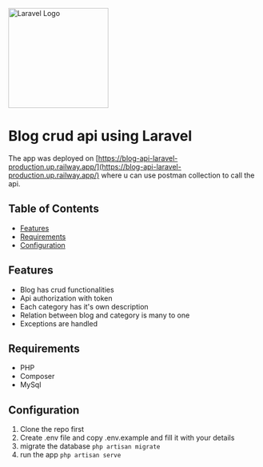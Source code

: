 <p align="left"><a href="https://laravel.com" target="_blank"><img src="https://raw.githubusercontent.com/laravel/art/master/logo-lockup/5%20SVG/2%20CMYK/1%20Full%20Color/laravel-logolockup-cmyk-red.svg" width="200" alt="Laravel Logo"></a></p>

# Blog crud api using Laravel

The app was deployed on [https://blog-api-laravel-production.up.railway.app/](https://blog-api-laravel-production.up.railway.app/) where u can use postman collection to call the api. 


## Table of Contents

- [Features](#features)
- [Requirements](#requirements)
- [Configuration](#configuration)

## Features

- Blog has crud functionalities
- Api authorization with token
- Each category has it's own description
- Relation between blog and category is many to one
- Exceptions are handled

## Requirements

- PHP
- Composer
- MySql

## Configuration

1. Clone the repo first
2. Create .env file and copy .env.example and fill it with your details
3. migrate the database ```php artisan migrate```
4. run the app ```php artisan serve```

